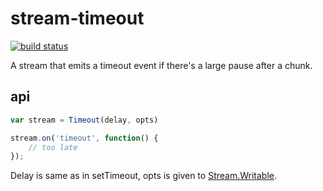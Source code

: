 # stream-timeout

[![build status](https://secure.travis-ci.org/tmcw/stream-timeout.png)](http://travis-ci.org/tmcw/stream-timeout)

A stream that emits a timeout event if there's a large pause
after a chunk.

## api

```js
var stream = Timeout(delay, opts)

stream.on('timeout', function() {
    // too late
});
```

Delay is same as in setTimeout, opts is given to [Stream.Writable](http://nodejs.org/api/stream.html#stream_class_stream_writable).
